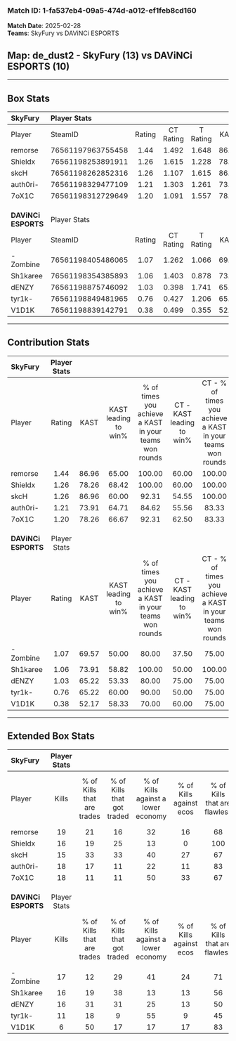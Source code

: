 ### Match ID: 1-fa537eb4-09a5-474d-a012-ef1feb8cd160  
**Match Date**: 2025-02-28  
**Teams**: SkyFury vs DAViNCi ESPORTS  

## **Map**: de_dust2 - SkyFury (13) vs DAViNCi ESPORTS (10)  
---  

## Box Stats  

| **SkyFury**         | Player Stats      |        |           |          |       |      |       |         |        |      |     |
| :- | :- | :-: | :-: | :-: | :-: | :-: | :-: | :-: | :-: | :-: | :-: |
| Player              | SteamID           | Rating | CT Rating | T Rating | KAST  | ADR  | Kills | Assists | Deaths | K/D  | HS% |
| remorse             | 76561197963755458 |  1.44  |   1.492   |  1.648   | 86.96 | 84.4 |  19   |    4    |   11   | 1.73 | 52  |
| Shieldx             | 76561198253891911 |  1.26  |   1.615   |  1.228   | 78.26 | 90.0 |  16   |    9    |   13   | 1.23 | 43  |
| skcH                | 76561198262852316 |  1.26  |   1.107   |  1.615   | 86.96 | 86.5 |  15   |    5    |   13   | 1.15 | 40  |
| auth0ri-            | 76561198329477109 |  1.21  |   1.303   |  1.261   | 73.91 | 77.4 |  18   |    3    |   14   | 1.29 | 72  |
| 7oX1C               | 76561198312729649 |  1.20  |   1.091   |  1.557   | 78.26 | 71.7 |  18   |    7    |   16   | 1.13 | 38  |
|                     |                   |        |           |          |       |      |       |         |        |      |     |
|                     |                   |        |           |          |       |      |       |         |        |      |     |
|                     |                   |        |           |          |       |      |       |         |        |      |     |
| **DAViNCi ESPORTS** | Player Stats      |        |           |          |       |      |       |         |        |      |     |
| Player              | SteamID           | Rating | CT Rating | T Rating | KAST  | ADR  | Kills | Assists | Deaths | K/D  | HS% |
| -Zombine            | 76561198405486065 |  1.07  |   1.262   |  1.066   | 69.57 | 82.5 |  17   |    8    |   19   | 0.89 | 47  |
| Sh1karee            | 76561198354385893 |  1.06  |   1.403   |  0.878   | 73.91 | 68.5 |  16   |    2    |   16   | 1.00 | 43  |
| dENZY               | 76561198875746092 |  1.03  |   0.398   |  1.741   | 65.22 | 84.2 |  16   |    3    |   17   | 0.94 | 75  |
| tyr1k-              | 76561198849481965 |  0.76  |   0.427   |  1.206   | 65.22 | 58.9 |  11   |    4    |   17   | 0.65 | 63  |
| V1D1K               | 76561198839142791 |  0.38  |   0.499   |  0.355   | 52.17 | 31.6 |   6   |    6    |   18   | 0.33 | 16  |
---  

## Contribution Stats  

| **SkyFury**         | Player Stats |       |                      |                                                        |                           |                                                             |                          |                                                            |
| :- | :-: | :-: | :-: | :-: | :-: | :-: | :-: | :-: |
| Player              |    Rating    | KAST  | KAST leading to win% | % of times you achieve a KAST in your teams won rounds | CT - KAST leading to win% | CT - % of times you achieve a KAST in your teams won rounds | T - KAST leading to win% | T - % of times you achieve a KAST in your teams won rounds |
| remorse             |     1.44     | 86.96 |        65.00         |                         100.00                         |           60.00           |                           100.00                            |          70.00           |                           100.00                           |
| Shieldx             |     1.26     | 78.26 |        68.42         |                         100.00                         |           60.00           |                           100.00                            |          77.78           |                           100.00                           |
| skcH                |     1.26     | 86.96 |        60.00         |                         92.31                          |           54.55           |                           100.00                            |          66.67           |                           85.71                            |
| auth0ri-            |     1.21     | 73.91 |        64.71         |                         84.62                          |           55.56           |                            83.33                            |          75.00           |                           85.71                            |
| 7oX1C               |     1.20     | 78.26 |        66.67         |                         92.31                          |           62.50           |                            83.33                            |          70.00           |                           100.00                           |
|                     |              |       |                      |                                                        |                           |                                                             |                          |                                                            |
|                     |              |       |                      |                                                        |                           |                                                             |                          |                                                            |
|                     |              |       |                      |                                                        |                           |                                                             |                          |                                                            |
| **DAViNCi ESPORTS** | Player Stats |       |                      |                                                        |                           |                                                             |                          |                                                            |
| Player              |    Rating    | KAST  | KAST leading to win% | % of times you achieve a KAST in your teams won rounds | CT - KAST leading to win% | CT - % of times you achieve a KAST in your teams won rounds | T - KAST leading to win% | T - % of times you achieve a KAST in your teams won rounds |
| -Zombine            |     1.07     | 69.57 |        50.00         |                         80.00                          |           37.50           |                            75.00                            |          62.50           |                           83.33                            |
| Sh1karee            |     1.06     | 73.91 |        58.82         |                         100.00                         |           50.00           |                           100.00                            |          66.67           |                           100.00                           |
| dENZY               |     1.03     | 65.22 |        53.33         |                         80.00                          |           75.00           |                            75.00                            |          45.45           |                           83.33                            |
| tyr1k-              |     0.76     | 65.22 |        60.00         |                         90.00                          |           50.00           |                            75.00                            |          66.67           |                           100.00                           |
| V1D1K               |     0.38     | 52.17 |        58.33         |                         70.00                          |           60.00           |                            75.00                            |          57.14           |                           66.67                            |
---  

## Extended Box Stats  

| **SkyFury**         | Player Stats |                            |                            |                                    |                         |                              |                                 |        |                             |                                     |                          |                               |                            |
| :- | :-: | :-: | :-: | :-: | :-: | :-: | :-: | :-: | :-: | :-: | :-: | :-: | :-: |
| Player              |    Kills     | % of Kills that are trades | % of Kills that got traded | % of Kills against a lower economy | % of Kills against ecos | % of Kills that are flawless | % of Kills that are close duels | Deaths | % of Deaths that get traded | % of Deaths against a lower economy | % of Deaths against ecos | % of Deaths that are flawless | % of Deaths that are close |
| remorse             |      19      |             21             |             16             |                 32                 |           16            |              68              |                5                |   11   |             45              |                  9                  |            0             |              55               |             0              |
| Shieldx             |      16      |             19             |             25             |                 13                 |            0            |             100              |                0                |   13   |             15              |                 23                  |            8             |              77               |             0              |
| skcH                |      15      |             33             |             33             |                 40                 |           27            |              67              |                0                |   13   |             31              |                 31                  |            15            |              31               |             8              |
| auth0ri-            |      18      |             17             |             11             |                 22                 |           11            |              83              |                6                |   14   |             21              |                 14                  |            7             |              71               |             0              |
| 7oX1C               |      18      |             11             |             11             |                 50                 |           33            |              67              |                0                |   16   |             31              |                 13                  |            6             |              63               |             6              |
|                     |              |                            |                            |                                    |                         |                              |                                 |        |                             |                                     |                          |                               |                            |
|                     |              |                            |                            |                                    |                         |                              |                                 |        |                             |                                     |                          |                               |                            |
|                     |              |                            |                            |                                    |                         |                              |                                 |        |                             |                                     |                          |                               |                            |
| **DAViNCi ESPORTS** | Player Stats |                            |                            |                                    |                         |                              |                                 |        |                             |                                     |                          |                               |                            |
| Player              |    Kills     | % of Kills that are trades | % of Kills that got traded | % of Kills against a lower economy | % of Kills against ecos | % of Kills that are flawless | % of Kills that are close duels | Deaths | % of Deaths that get traded | % of Deaths against a lower economy | % of Deaths against ecos | % of Deaths that are flawless | % of Deaths that are close |
| -Zombine            |      17      |             12             |             29             |                 41                 |           24            |              71              |                0                |   19   |             21              |                  5                  |            0             |              68               |             5              |
| Sh1karee            |      16      |             19             |             38             |                 13                 |           13            |              56              |                0                |   16   |             19              |                 19                  |            6             |              88               |             6              |
| dENZY               |      16      |             31             |             31             |                 25                 |           13            |              50              |                0                |   17   |             18              |                 12                  |            0             |              76               |             0              |
| tyr1k-              |      11      |             18             |             9              |                 55                 |            9            |              45              |               18                |   17   |             18              |                  0                  |            0             |              53               |             0              |
| V1D1K               |      6       |             50             |             17             |                 17                 |           17            |              83              |                0                |   18   |             11              |                 11                  |            0             |              89               |             0              |
